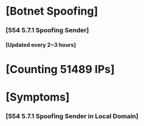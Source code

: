 # [Botnet Spoofing]
### [554 5.7.1 Spoofing Sender]
#### [Updated every 2~3 hours]

# [Counting 51489 IPs]

# [Symptoms] 
###   [554 5.7.1 Spoofing Sender in Local Domain]
